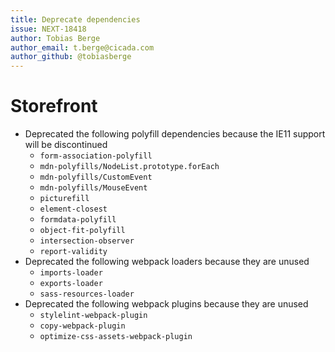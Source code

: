 ```yaml
---
title: Deprecate dependencies
issue: NEXT-18418
author: Tobias Berge
author_email: t.berge@cicada.com
author_github: @tobiasberge
---
```

# Storefront
* Deprecated the following polyfill dependencies because the IE11 support will be discontinued
    * `form-association-polyfill`
    * `mdn-polyfills/NodeList.prototype.forEach`
    * `mdn-polyfills/CustomEvent`
    * `mdn-polyfills/MouseEvent`
    * `picturefill`
    * `element-closest`
    * `formdata-polyfill`
    * `object-fit-polyfill`
    * `intersection-observer`
    * `report-validity`
* Deprecated the following webpack loaders because they are unused
    * `imports-loader`
    * `exports-loader`
    * `sass-resources-loader`
* Deprecated the following webpack plugins because they are unused
    * `stylelint-webpack-plugin`
    * `copy-webpack-plugin`
    * `optimize-css-assets-webpack-plugin`
